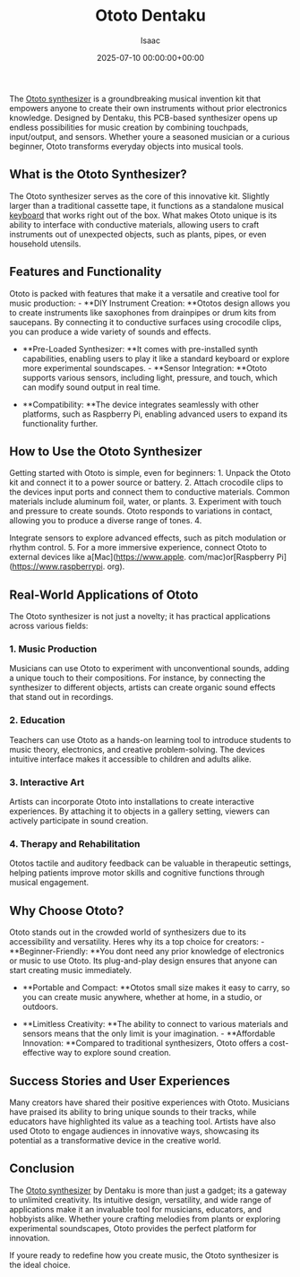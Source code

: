 ﻿---
title: Ototo Dentaku
description: The Ototo synthesizer is a groundbreaking musical invention kit that empowers anyone to create their own instruments without prior electronics knowledge.
slug: /ototo-dentaku/
date: 2025-07-10 00:00:00+00:00
lastmod: 2025-07-10 00:00:00+03:00
author: Isaac
categories:
- Keyboard
tags:
- keyboard
- ototo
- dentaku
layout: post
---

The [Ototo synthesizer](https://dentakulondon.com/ototo) is a groundbreaking musical invention kit that empowers anyone to create their own instruments without prior electronics knowledge. Designed by Dentaku, this PCB-based synthesizer opens up endless possibilities for music creation by combining touchpads, input/output, and sensors. Whether youre a seasoned musician or a curious beginner, Ototo transforms everyday objects into musical tools.

##  What is the Ototo Synthesizer?

The Ototo synthesizer serves as the core of this innovative kit. Slightly larger than a traditional cassette tape, it functions as a standalone musical [keyboard](https://pestpolicy.com/best-49-key-midi-controller/) that works right out of the box. What makes Ototo unique is its ability to interface with conductive materials, allowing users to craft instruments out of unexpected objects, such as plants, pipes, or even household utensils.

##  Features and Functionality

Ototo is packed with features that make it a versatile and creative tool for music production: - **DIY Instrument Creation: **Ototos design allows you to create instruments like saxophones from drainpipes or drum kits from saucepans. By connecting it to conductive surfaces using crocodile clips, you can produce a wide variety of sounds and effects.

- **Pre-Loaded Synthesizer: **It comes with pre-installed synth capabilities, enabling users to play it like a standard keyboard or explore more experimental soundscapes. - **Sensor Integration: **Ototo supports various sensors, including light, pressure, and touch, which can modify sound output in real time.

- **Compatibility: **The device integrates seamlessly with other platforms, such as Raspberry Pi, enabling advanced users to expand its functionality further.

##  How to Use the Ototo Synthesizer

Getting started with Ototo is simple, even for beginners: 1. Unpack the Ototo kit and connect it to a power source or battery. 2. Attach crocodile clips to the devices input ports and connect them to conductive materials. Common materials include aluminum foil, water, or plants. 3. Experiment with touch and pressure to create sounds. Ototo responds to variations in contact, allowing you to produce a diverse range of tones. 4.

Integrate sensors to explore advanced effects, such as pitch modulation or rhythm control. 5. For a more immersive experience, connect Ototo to external devices like a[Mac](https://www.apple. com/mac)or[Raspberry Pi](https://www.raspberrypi. org).

##  Real-World Applications of Ototo

The Ototo synthesizer is not just a novelty; it has practical applications across various fields:

###  1. Music Production

Musicians can use Ototo to experiment with unconventional sounds, adding a unique touch to their compositions. For instance, by connecting the synthesizer to different objects, artists can create organic sound effects that stand out in recordings.

###  2. Education

Teachers can use Ototo as a hands-on learning tool to introduce students to music theory, electronics, and creative problem-solving. The devices intuitive interface makes it accessible to children and adults alike.

###  3. Interactive Art

Artists can incorporate Ototo into installations to create interactive experiences. By attaching it to objects in a gallery setting, viewers can actively participate in sound creation.

###  4. Therapy and Rehabilitation

Ototos tactile and auditory feedback can be valuable in therapeutic settings, helping patients improve motor skills and cognitive functions through musical engagement.

##  Why Choose Ototo?

Ototo stands out in the crowded world of synthesizers due to its accessibility and versatility. Heres why its a top choice for creators: - **Beginner-Friendly: **You dont need any prior knowledge of electronics or music to use Ototo. Its plug-and-play design ensures that anyone can start creating music immediately.

- **Portable and Compact: **Ototos small size makes it easy to carry, so you can create music anywhere, whether at home, in a studio, or outdoors.

- **Limitless Creativity: **The ability to connect to various materials and sensors means that the only limit is your imagination. - **Affordable Innovation: **Compared to traditional synthesizers, Ototo offers a cost-effective way to explore sound creation.

##  Success Stories and User Experiences

Many creators have shared their positive experiences with Ototo. Musicians have praised its ability to bring unique sounds to their tracks, while educators have highlighted its value as a teaching tool. Artists have also used Ototo to engage audiences in innovative ways, showcasing its potential as a transformative device in the creative world.

##  Conclusion

The [Ototo synthesizer](https://dentakulondon.com/ototo) by Dentaku is more than just a gadget; its a gateway to unlimited creativity. Its intuitive design, versatility, and wide range of applications make it an invaluable tool for musicians, educators, and hobbyists alike. Whether youre crafting melodies from plants or exploring experimental soundscapes, Ototo provides the perfect platform for innovation.

If youre ready to redefine how you create music, the Ototo synthesizer is the ideal choice.

